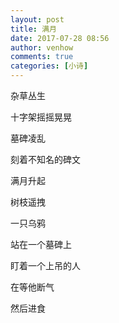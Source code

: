 ```yaml
---
layout: post
title: 满月
date: 2017-07-28 08:56
author: venhow
comments: true
categories: [小诗]
---
```

杂草丛生

十字架摇摇晃晃

墓碑凌乱

刻着不知名的碑文

满月升起

树枝遥拽

一只乌鸦

站在一个墓碑上

盯着一个上吊的人

在等他断气

然后进食
